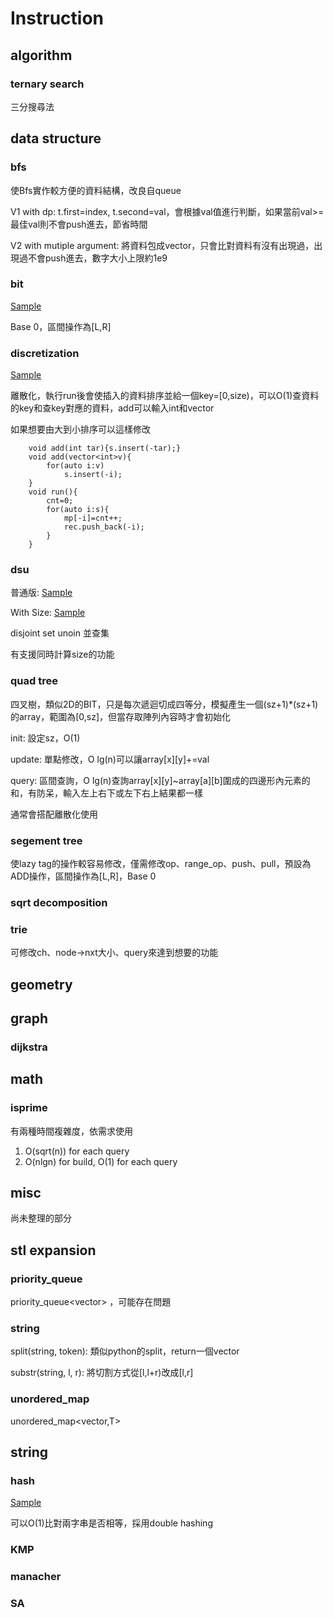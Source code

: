 # Instruction
## algorithm
### ternary search
三分搜尋法
## data structure
### bfs
使Bfs實作較方便的資料結構，改良自queue

V1 with dp: t.first=index, t.second=val，會根據val值進行判斷，如果當前val>=最佳val則不會push進去，節省時間

V2 with mutiple argument: 將資料包成vector，只會比對資料有沒有出現過，出現過不會push進去，數字大小上限約1e9
### bit
[Sample](https://hackmd.io/kfG8cKWFTimdIkL8DmgCYw?view#bit)

Base 0，區間操作為[L,R]

### discretization 
[Sample](https://hackmd.io/kfG8cKWFTimdIkL8DmgCYw?view#discretization)

離散化，執行run後會使插入的資料排序並給一個key=[0,size)，可以O(1)查資料的key和查key對應的資料，add可以輸入int和vector<int>

如果想要由大到小排序可以這樣修改
```cpp=6
    void add(int tar){s.insert(-tar);}
    void add(vector<int>v){
        for(auto i:v)
            s.insert(-i);
    }
    void run(){
        cnt=0;
        for(auto i:s){
            mp[-i]=cnt++;
            rec.push_back(-i);
        }
    }
```
### dsu
普通版: [Sample](https://hackmd.io/kfG8cKWFTimdIkL8DmgCYw#dsu)

With Size: [Sample](https://hackmd.io/kfG8cKWFTimdIkL8DmgCYw?view#dsu-with-size)

disjoint set unoin 並查集

有支援同時計算size的功能
### quad tree
四叉樹，類似2D的BIT，只是每次遞迴切成四等分，模擬產生一個(sz+1)*(sz+1)的array，範圍為[0,sz]，但當存取陣列內容時才會初始化

init: 設定sz，O(1) 

update: 單點修改，O lg(n)可以讓array[x][y]+=val

query: 區間查詢，O lg(n)查詢array[x][y]~array[a][b]圍成的四邊形內元素的和，有防呆，輸入左上右下或左下右上結果都一樣

通常會搭配離散化使用
### segement tree
使lazy tag的操作較容易修改，僅需修改op、range_op、push、pull，預設為ADD操作，區間操作為[L,R]，Base 0
### sqrt decomposition
### trie
可修改ch、node->nxt大小、query來達到想要的功能
## geometry
## graph
### dijkstra
## math
### isprime
有兩種時間複雜度，依需求使用
1. O(sqrt(n)) for each query
2. O(nlgn) for build, O(1) for each query
## misc
尚未整理的部分
## stl expansion
### priority_queue
priority_queue<vector<int>> ，可能存在問題
### string
split(string, token): 類似python的split，return一個vector

substr(string, l, r): 將切割方式從[l,l+r)改成[l,r]
### unordered_map
unordered_map<vector<int>,T>
## string
### hash
[Sample](https://hackmd.io/kfG8cKWFTimdIkL8DmgCYw?view#hash)

可以O(1)比對兩字串是否相等，採用double hashing
### KMP
### manacher
### SA